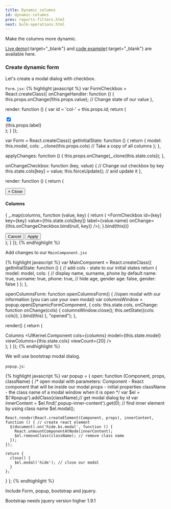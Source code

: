 ```yaml
---
title: Dynamic columns
id: dynamic-columns
prev: reports-filters.html
next: bulk-operations.html
---
```


Make the columns more dynamic.

[Live demo](/examples/dynamic-columns/){:target="_blank"} and [code example]({{site.github}}_site/examples/dynamic-columns){:target="_blank"} are available here.

### Create dynamic form

Let's create a modal dialog with checkbox.

`Form.jsx`:
{% highlight javascript %}
var FormCheckbox = React.createClass({
  onChangeHandler: function () {
    this.props.onChange(!this.props.value); // Change state of our value
  },

  render: function () {
    var id = 'col-' + this.props.id;
    return (
      <div className="row">
        <div className="col-lg-3">
          <input
            id={id}
            type="checkbox"
            checked={this.props.value}
            onChange={this.onChangeHandler}
          />
        </div>
        <div className="col-lg-9">
          <label htmlFor={id}>{this.props.label}</label>
        </div>
      </div>
    );
  }
});

var Form = React.createClass({
  getInitialState: function () {
    return {
      model: this.model,
      cols: _.clone(this.props.cols) // Take a copy of all columns
    };
  },

  applyChanges: function () {
    this.props.onChange(_.clone(this.state.cols));
  },

  onChangeCheckbox: function (key, value) { // Change out checkbox by key
    this.state.cols[key] = value;
    this.forceUpdate(); // and update it
  },

  render: function () {
    return (
      <div className="modal-dialog">
        <div className="modal-content animated fadeIn">
          <div className="modal-header">
            <button type="button" className="close" data-dismiss="modal">
              <span aria-hidden="true">×</span>
              <span className="sr-only">Close</span>
            </button>
            <h4 className="modal-title">Columns</h4>
          </div>
          <div className="modal-body">
            <form className="form-horizontal">
              { _.map(columns, function (value, key) {
                return (
                  <FormCheckbox
                    id={key}
                    key={key}
                    value={this.state.cols[key]}
                    label={value.name}
                    onChange={this.onChangeCheckbox.bind(null, key)}
                  />);
              }.bind(this))}
            </form>
          </div>
          <div className="modal-footer">
            <button type="button" className="btn btn-white" data-dismiss="modal">Cancel</button>
            <button type="submit" className="btn btn-primary" onClick={this.applyChanges}>Apply</button>
          </div>
        </div>
      </div>
    );
  }
});
{% endhighlight %}


Add changes to our `MainComponent.jsx`

{% highlight javascript %}
var MainComponent = React.createClass({
  getInitialState: function () { // add cols - state to our initial states
    return {
      model: model,
      cols: {
        // display name, surname, phone by default
        name: true,
        surname: true,
        phone: true,
        // hide age, gender
        age: false,
        gender: false
      }
    };
  },

  openColumnsForm: function openColumnsForm() {
    //open modal with our information (you can use your own modal)
    var columnsWindow = popup.open(DynamicFormComponent, {
      cols: this.state.cols,
      onChange: function onChange(cols) {
        columnsWindow.close();
        this.setState({cols: cols});
      }.bind(this)
    }, "opened");
  },

  render() {
    return (
      <div>
        <div>
          <a className="btn btn-success" onClick={this.openColumnsForm}>
            <i className="fa fa-th-list"></i>
            Columns
          </a>
          <UIKernel.Component
            cols={columns}
            model={this.state.model}
            viewColumns={this.state.cols}
            viewCount={20}
          />
        </div>
      </div>
    );
  }
});
{% endhighlight %}

We will use bootstrap modal dialog.

`popup.js`:

{% highlight javascript %}
var popup = {
  open: function (Component, props, className) {
    /*
     open modal with parameters:
     Component - React component that will be inside our modal
     props - initial properties
     className - the class name of a modal window when it is open
     */
    var $el = $('#popup').addClass(className);// get modal dialog by id
    var innerContent = $el.find('.popup-inner-content').get(0); // find inner element by using class name
    $el.modal();

    React.render(React.createElement(Component, props), innerContent, function () { // create react element
      $(document).on('hide.bs.modal', function () {
        React.unmountComponentAtNode(innerContent);
        $el.removeClass(className); // remove class name
      });
    });

    return {
      close() {
        $el.modal('hide'); // close our modal
      }
    };
  }
};
{% endhighlight %}


Include Form, popup, bootstrap and jquery.

Bootstrap needs jquery version higher 1.9.1

